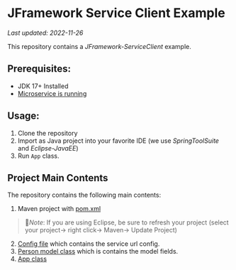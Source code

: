 # JFramework Service Client Example
_Last updated: 2022-11-26_


This repository contains a _JFramework-ServiceClient_ example.

## Prerequisites:
- JDK 17+ Installed
- [Microservice is running](https://github.com/kiswanij/jkframework-microservice-example)

## Usage:
1. Clone the repository
2. Import as Java project into your favorite IDE (we use _SpringToolSuite_ and _Eclipse-JavaEE_)
3. Run `App` class.

## Project Main Contents 
The repository  contains the following main contents: 
1. Maven project with [pom.xml](pom.xml)
  > :page_facing_up:*Note*: If you are using Eclipse, be sure to refresh your project (select your project→ right click→ Maven→ Update Project)
2. [Config file](src/main/resources/config.properties) which contains the service url config.
3. [Person model class](src/main/java/com/app/Person.java) which is contains the model fields.
4. [App class](src/main/java/com/app/App.java)  


